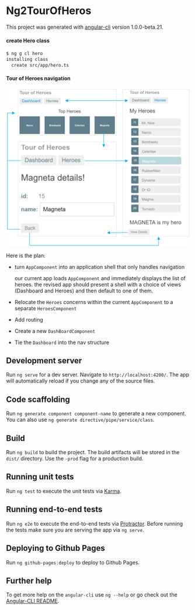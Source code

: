 # Ng2TourOfHeros

This project was generated with [angular-cli](https://github.com/angular/angular-cli) version 1.0.0-beta.21.

#### create Hero class

```
$ ng g cl hero
installing class
  create src/app/hero.ts
```

#### Tour of Heroes navigation

![nav diag](./src/assets/nav-diagram.png)

Here is the plan:

* turn `AppComponent` into an application shell that only handles navigation

  our current app loads `AppComponent` and immediately displays the list of heroes.
  the revised app should present a shell with a choice of views 
  (Dashboard and Heroes) and then default to one of them.
  

* Relocate the `Heroes` concerns within the current `AppComponent` to a separate
  `HeroesComponent`
* Add routing
* Create a new `DashBoardComponent`
* Tie the `Dashboard` into the nav structure  



## Development server
Run `ng serve` for a dev server. Navigate to `http://localhost:4200/`. The app will automatically reload if you change any of the source files.

## Code scaffolding

Run `ng generate component component-name` to generate a new component. You can also use `ng generate directive/pipe/service/class`.

## Build

Run `ng build` to build the project. The build artifacts will be stored in the `dist/` directory. Use the `-prod` flag for a production build.

## Running unit tests

Run `ng test` to execute the unit tests via [Karma](https://karma-runner.github.io).

## Running end-to-end tests

Run `ng e2e` to execute the end-to-end tests via [Protractor](http://www.protractortest.org/).
Before running the tests make sure you are serving the app via `ng serve`.

## Deploying to Github Pages

Run `ng github-pages:deploy` to deploy to Github Pages.

## Further help

To get more help on the `angular-cli` use `ng --help` or go check out the [Angular-CLI README](https://github.com/angular/angular-cli/blob/master/README.md).
